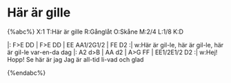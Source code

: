 # Här är gille

{%abc%}
X:1
T:Här är gille
R:Gånglåt
O:Skåne
M:2/4
L:1/8
K:D

|: F>E DD | F>E DD | EE AA1/2G1/2 | FE D2 :|
w:Här är gil-le, här är gil-le, här är gil-le var-en-da dag
|: A2 d>B | AA d2 | A>G FF | EE1/2E1/2 D2 :| 
w:Hej! Hopp! Se här är jag Jag är all-tid li-vad och glad


{%endabc%}

